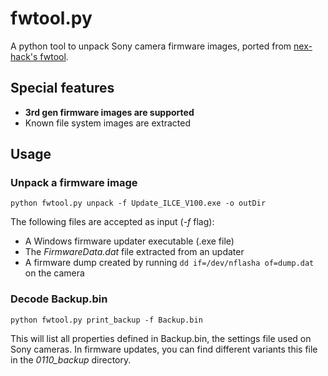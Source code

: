 # fwtool.py #

A python tool to unpack Sony camera firmware images, ported from [nex-hack's fwtool](http://www.personal-view.com/faqs/sony-hack/fwtool).

## Special features ###
* **3rd gen firmware images are supported**
* Known file system images are extracted

## Usage ##
### Unpack a firmware image ###
    python fwtool.py unpack -f Update_ILCE_V100.exe -o outDir

The following files are accepted as input (*-f* flag):
* A Windows firmware updater executable (.exe file)
* The *FirmwareData.dat* file extracted from an updater
* A firmware dump created by running `dd if=/dev/nflasha of=dump.dat` on the camera

### Decode Backup.bin ###
    python fwtool.py print_backup -f Backup.bin

This will list all properties defined in Backup.bin, the settings file used on Sony cameras. In firmware updates, you can find different variants this file in the *0110_backup* directory.
